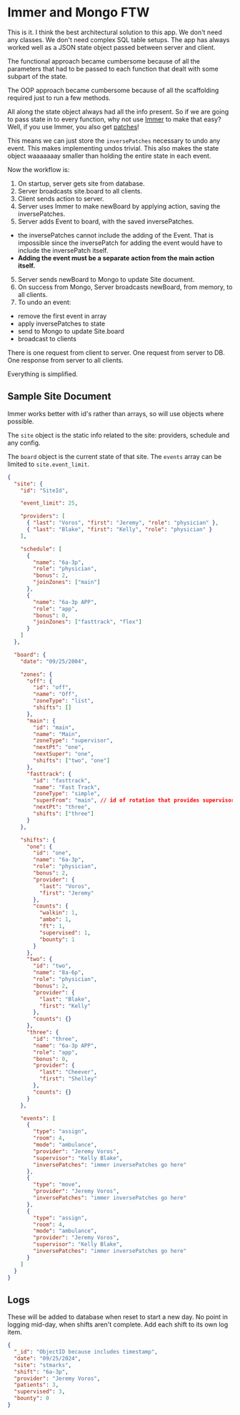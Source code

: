 # Immer and Mongo FTW

This is it. I think the best architectural solution to this app. We don't need any classes. We don't need complex SQL table setups. The app has always worked well as a JSON state object passed between server and client.

The functional approach became cumbersome because of all the parameters that had to be passed to each function that dealt with some subpart of the state.

The OOP approach became cumbersome because of all the scaffolding required just to run a few methods.

All along the state object always had all the info present. So if we are going to pass state in to every function, why not use [Immer](https://immerjs.github.io/) to make that easy? Well, if you use Immer, you also get [patches](https://immerjs.github.io/immer/patches)!

This means we can just store the `inversePatches` necessary to undo any event. This makes implementing undos trivial. This also makes the state object waaaaaaay smaller than holding the entire state in each event.

Now the workflow is:

1. On startup, server gets site from database.
2. Server broadcasts site.board to all clients.
3. Client sends action to server.
4. Server uses Immer to make newBoard by applying action, saving the inversePatches.
5. Server adds Event to board, with the saved inversePatches.

- the inversePatches cannot include the adding of the Event. That is impossible since the inversePatch for adding the event would have to include the inversePatch itself.
- **Adding the event must be a separate action from the main action itself.**

5. Server sends newBoard to Mongo to update Site document.
6. On success from Mongo, Server broadcasts newBoard, from memory, to all clients.
7. To undo an event:

- remove the first event in array
- apply inversePatches to state
- send to Mongo to update Site.board
- broadcast to clients

There is one request from client to server. One request from server to DB. One response from server to all clients.

Everything is simplified.

## Sample Site Document

Immer works better with id's rather than arrays, so will use objects where possible.

The `site` object is the static info related to the site: providers, schedule and any config.

The `board` object is the current state of that site. The `events` array can be limited to `site.event_limit`.

```json
{
  "site": {
    "id": "SiteId",

    "event_limit": 25,

    "providers": [
      { "last": "Voros", "first": "Jeremy", "role": "physician" },
      { "last": "Blake", "first": "Kelly", "role": "physician" }
    ],

    "schedule": [
      {
        "name": "6a-3p",
        "role": "physician",
        "bonus": 2,
        "joinZones": ["main"]
      },
      {
        "name": "6a-3p APP",
        "role": "app",
        "bonus": 0,
        "joinZones": ["fasttrack", "flex"]
      }
    ]
  },

  "board": {
    "date": "09/25/2004",

    "zones": {
      "off": {
        "id": "off",
        "name": "Off",
        "zoneType": "list",
        "shifts": []
      },
      "main": {
        "id": "main",
        "name": "Main",
        "zoneType": "supervisor",
        "nextPt": "one",
        "nextSuper": "one",
        "shifts": ["two", "one"]
      },
      "fasttrack": {
        "id": "fasttrack",
        "name": "Fast Track",
        "zoneType": "simple",
        "superFrom": "main", // id of rotation that provides supervisor
        "nextPt": "three",
        "shifts": ["three"]
      }
    },

    "shifts": {
      "one": {
        "id": "one",
        "name": "6a-3p",
        "role": "physician",
        "bonus": 2,
        "provider": {
          "last": "Voros",
          "first": "Jeremy"
        },
        "counts": {
          "walkin": 1,
          "ambo": 1,
          "ft": 1,
          "supervised": 1,
          "bounty": 1
        }
      },
      "two": {
        "id": "two",
        "name": "8a-6p",
        "role": "physician",
        "bonus": 2,
        "provider": {
          "last": "Blake",
          "first": "Kelly"
        },
        "counts": {}
      },
      "three": {
        "id": "three",
        "name": "6a-3p APP",
        "role": "app",
        "bonus": 0,
        "provider": {
          "last": "Cheever",
          "first": "Shelley"
        },
        "counts": {}
      }
    },

    "events": [
      {
        "type": "assign",
        "room": 4,
        "mode": "ambulance",
        "provider": "Jeremy Voros",
        "supervisor": "Kelly Blake",
        "inversePatches": "immer inversePatches go here"
      },
      {
        "type": "move",
        "provider": "Jeremy Voros",
        "inversePatches": "immer inversePatches go here"
      },
      {
        "type": "assign",
        "room": 4,
        "mode": "ambulance",
        "provider": "Jeremy Voros",
        "supervisor": "Kelly Blake",
        "inversePatches": "immer inversePatches go here"
      }
    ]
  }
}
```

## Logs

These will be added to database when reset to start a new day. No point in logging mid-day, when shifts aren't complete. Add each shift to its own log item.

```json
{
  "_id": "ObjectID because includes timestamp",
  "date": "09/25/2024",
  "site": "stmarks",
  "shift": "6a-3p",
  "provider": "Jeremy Voros",
  "patients": 3,
  "supervised": 3,
  "bounty": 0
}
```
